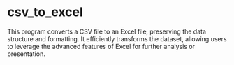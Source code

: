 # csv_to_excel
This program converts a CSV file to an Excel file, preserving the data structure and formatting. It efficiently transforms the dataset, allowing users to leverage the advanced features of Excel for further analysis or presentation.
